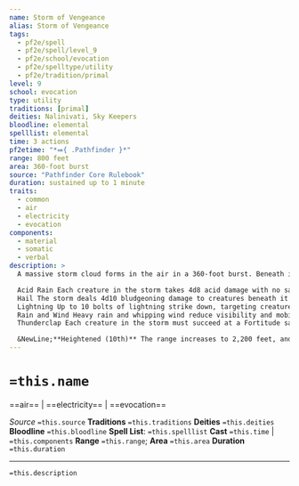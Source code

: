 ```yaml
---
name: Storm of Vengeance
alias: Storm of Vengeance
tags:
  - pf2e/spell
  - pf2e/spell/level_9
  - pf2e/school/evocation
  - pf2e/spelltype/utility
  - pf2e/tradition/primal
level: 9
school: evocation
type: utility
traditions: [primal]
deities: Nalinivati, Sky Keepers
bloodline: elemental
spelllist: elemental
time: 3 actions
pf2etime: "*⬽{ .Pathfinder }*"
range: 800 feet
area: 360-foot burst
source: "Pathfinder Core Rulebook"
duration: sustained up to 1 minute
traits:
  - common
  - air
  - electricity
  - evocation
components:
  - material
  - somatic
  - verbal
description: >
  A massive storm cloud forms in the air in a 360-foot burst. Beneath it, rain begins to fall, and gales impose a -4 circumstance penalty to physical ranged attacks and weapon ranged attacks, and the air in the area becomes greater difficult terrain for flying creatures. When you Cast this Spell and the first time each round you Sustain the Spell, you can choose one of the following storm effects. You can't choose the same effect twice in a row.

  Acid Rain Each creature in the storm takes 4d8 acid damage with no saving throw.
  Hail The storm deals 4d10 bludgeoning damage to creatures beneath it (basic Fortitude save).
  Lightning Up to 10 bolts of lightning strike down, targeting creatures of your choice in the storm. No more than one bolt can target any one creature. Each bolt deals 7d6 electricity damage (basic Reflex save). 
  Rain and Wind Heavy rain and whipping wind reduce visibility and mobility, making the area under the storm cloud difficult terrain and making everything seen within or through the area [[Concealed]].
  Thunderclap Each creature in the storm must succeed at a Fortitude save or be [[Deafened]] for 10 minutes. A creature that succeeds is temporarily immune to thunderclaps from storm of vengeance for 1 hour.

  &NewLine;**Heightened (10th)** The range increases to 2,200 feet, and the cloud is a 1,000-foot burst.
---
```

# `=this.name`
==air== | ==electricity== | ==evocation==

*Source* `=this.source`
**Traditions** `=this.traditions`
**Deities** `=this.deities`
**Bloodline** `=this.bloodline`
**Spell List**: `=this.spelllist`
**Cast** `=this.time` | `=this.components`
**Range** `=this.range`; **Area** `=this.area`
**Duration** `=this.duration`

***
`=this.description`